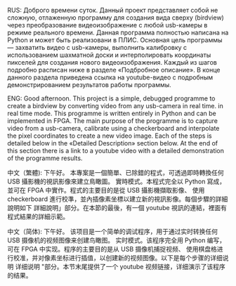 RUS: Доброго времени суток.
Данный проект представляет собой не сложную, отлаженную программу для создания вида сверху (birdview) через преобразование видеоизображение с любой usb-камеры
в режиме реального времени. Данная программа полностью написана на Python и может быть реализовани в ПЛИС. Основная цель программы — захватить видео с usb-камеры, 
выполнить калибровку с использованием шахматной доски и интерполировать координаты пикселей для создания нового видеоизображения. Каждый из шагов подробно расписан ниже
в разделе «Подбробное описание». В конце данного раздела приведена ссылка на youtube-видео с подробным демонстрированием результатов работы программы.

ENG: Good afternoon.
This project is a simple, debugged programme to create a birdview by converting video from any usb-camera in real time.
in real time mode. This programme is written entirely in Python and can be implemented in FPGA. The main purpose of the programme is to capture video from a usb-camera, 
calibrate using a checkerboard and interpolate the pixel coordinates to create a new video image. Each of the steps is detailed below
in the «Detailed Description» section below. At the end of this section there is a link to a youtube video with a detailed demonstration of the programme results.

中文（繁體): 下午好。
本專案是一個簡單、已除錯的程式，可透過即時轉換任何 USB 攝影機的視訊影像來建立鳥瞰圖。
實時模式。本程式完全以 Python 寫成，並可在 FPGA 中實作。程式的主要目的是從 USB 攝影機擷取影像、 
使用 checkerboard 進行校準，並內插像素坐標以建立新的視訊影像。每個步驟的詳細說明如下
詳細說明」部分。在本節的最後，有一個 youtube 視訊的連結，裡面有程式結果的詳細示範。

中文（简体): 下午好。
该项目是一个简单的调试程序，用于通过实时转换任何 USB 摄像机的视频图像来创建鸟瞰图。
实时模式。该程序完全用 Python 编写，可在 FPGA 中实现。程序的主要目的是从 USB 摄像机捕捉视频、 
使用棋盘格进行校准，并对像素坐标进行插值，以创建新的视频图像。以下是每个步骤的详细说明
详细说明 "部分。本节末尾提供了一个 youtube 视频链接，详细演示了该程序的结果。
